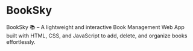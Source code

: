 # BookSky
BookSky 📚 – A lightweight and interactive Book Management Web App built with HTML, CSS, and JavaScript to add, delete, and organize books effortlessly. 
